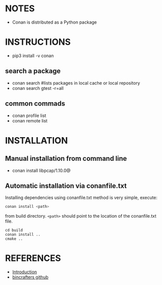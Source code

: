 # NOTES
+ Conan is distributed as a Python package


# INSTRUCTIONS

+  pip3 install -v conan

## search a package
+  conan search #lists packages in local cache or local repository
+ conan search gtest -r=all

## common commads
+ conan profile list
+ conan remote list

# INSTALLATION
## Manual installation from command line
+ conan install libpcap/1.10.0@

## Automatic installation via conanfile.txt
Installing dependencies using conanfile.txt method is very simple, execute:  <br>
```bash
conan install <path> 
```
from build directory. `<path>` should point to the location of the conanfile.txt file. <br>

```
cd build
conan install ..
cmake ..
```


# REFERENCES
+ [Introduction](https://kubasejdak.com/introduction-to-conan-package-manager)
+ [bincrafters github](https://bincrafters.github.io/)
